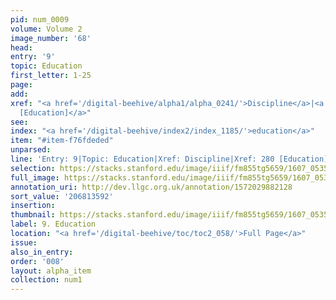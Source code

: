 ```yaml
---
pid: num_0009
volume: Volume 2
image_number: '68'
head:
entry: '9'
topic: Education
first_letter: 1-25
page:
add:
xref: "<a href='/digital-beehive/alpha1/alpha_0241/'>Discipline</a>|<a href='/digital-beehive/num2/num_0315/'>280
  [Education]</a>"
see:
index: "<a href='/digital-beehive/index2/index_1185/'>education</a>"
item: "#item-f76fdeded"
unparsed:
line: 'Entry: 9|Topic: Education|Xref: Discipline|Xref: 280 [Education]|Index: education|#item-f76fdeded'
selection: https://stacks.stanford.edu/image/iiif/fm855tg5659/1607_0535/822,3592,2927,563/full/0/default.jpg
full_image: https://stacks.stanford.edu/image/iiif/fm855tg5659/1607_0535/full/full/0/default.jpg
annotation_uri: http://dev.llgc.org.uk/annotation/1572029882128
sort_value: '206813592'
insertion:
thumbnail: https://stacks.stanford.edu/image/iiif/fm855tg5659/1607_0535/822,3592,600,180/250,/0/default.jpg
label: 9. Education
location: "<a href='/digital-beehive/toc/toc2_058/'>Full Page</a>"
issue:
also_in_entry:
order: '008'
layout: alpha_item
collection: num1
---
```

